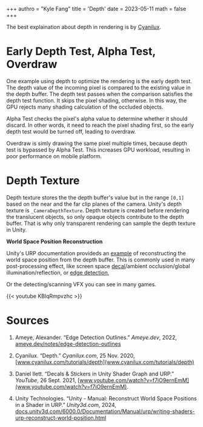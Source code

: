 +++
authro = "Kyle Fang"
title = 'Depth'
date = 2023-05-11
math = false
+++

The best explaination about depth in rendering is by [Cyanilux](https://www.cyanilux.com/tutorials/depth/).

# Early Depth Test, Alpha Test, Overdraw

One example using depth to optimize the rendering is the early depth test. The depth value of the incoming pixel is compared to the existing value in the depth buffer. The depth test passes when the comparison satisfies the depth test function. It skips the pixel shading, otherwise. In this way, the GPU rejects many shading calculation of the occluded objects.

Alpha Test checks the pixel's alpha value to determine whether it should discard. In other words, it need to reach the pixel shading first, so the early depth test would be turned off, leading to overdraw.

Overdraw is simly drawing the same pixel  multiple times, because depth test is bypassed by Alpha Test. This increases GPU workload, resulting in poor performance on mobile platform.


# Depth Texture

Depth texture stores the the depth buffer's value but in the range ``[0,1]`` based on the near and the far clip planes of the camera. Unity's depth texture is `_CameraDepthTexture`. 
Depth texture is created before rendering the translucent objects, so only opaque objects contribute to the depth buffer. That is why only transparent rendering can sample the depth texture in Unity.

**World Space Position Reconstruction**

Unity's URP documentation provideds an [example](https://docs.unity3d.com/6000.0/Documentation/Manual/urp/writing-shaders-urp-reconstruct-world-position.html) of reconstructing the world space position from the depth buffer. This is commonly used in many post-processing effect, like screen space [decal](https://www.youtube.com/watch?v=f7iO9ernEmM)/ambient occlusion/global illumination/reflection, or [edge detection](https://ameye.dev/notes/edge-detection-outlines/), 

Or the detecting/scanning VFX you can see in many games.

{{< youtube KBlqRmpvzhc >}}



# Sources

1. Ameye, Alexander. “Edge Detection Outlines.” _Ameye.dev_, 2022, [ameye.dev/notes/edge-detection-outlines](ameye.dev/notes/edge-detection-outlines)

2. Cyanilux. “Depth.” _Cyanilux.com_, 25 Nov. 2020, [www.cyanilux.com/tutorials/depth](www.cyanilux.com/tutorials/depth)

3. Daniel Ilett. “Decals & Stickers in Unity Shader Graph and URP.” _YouTube_, 26 Sept. 2021, [www.youtube.com/watch?v=f7iO9ernEmM](www.youtube.com/watch?v=f7iO9ernEmM).

4. Unity Technologies. “Unity - Manual: Reconstruct World Space Positions in a Shader in URP.” _Unity3d.com_, 2024, [docs.unity3d.com/6000.0/Documentation/Manual/urp/writing-shaders-urp-reconstruct-world-position.html](docs.unity3d.com/6000.0/Documentation/Manual/urp/writing-shaders-urp-reconstruct-world-position.html)